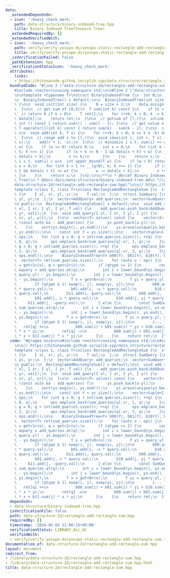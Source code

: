 ```yaml
---
data:
  _extendedDependsOn:
  - icon: ':heavy_check_mark:'
    path: data-structure/binary-indexed-tree.hpp
    title: Binary Indexed Tree(Fenwick Tree)
  _extendedRequiredBy: []
  _extendedVerifiedWith:
  - icon: ':heavy_check_mark:'
    path: verify/verify-yosupo-ds/yosupo-static-rectangle-add-rectangle-sum.test.cpp
    title: verify/verify-yosupo-ds/yosupo-static-rectangle-add-rectangle-sum.test.cpp
  _isVerificationFailed: false
  _pathExtension: hpp
  _verificationStatusIcon: ':heavy_check_mark:'
  attributes:
    links:
    - https://hitonanode.github.io/cplib-cpp/data_structure/rectangle_add_rectangle_sum.hpp
  bundledCode: "#line 2 \"data-structure-2d/rectangle-add-rectangle-sum.hpp\"\n\n\
    #include <vector>\nusing namespace std;\n\n#line 2 \"data-structure/binary-indexed-tree.hpp\"\
    \n\ntemplate <typename T>\nstruct BinaryIndexedTree {\n  int N;\n  vector<T> data;\n\
    \n  BinaryIndexedTree() = default;\n\n  BinaryIndexedTree(int size) { init(size);\
    \ }\n\n  void init(int size) {\n    N = size + 2;\n    data.assign(N + 1, {});\n\
    \  }\n\n  // get sum of [0,k]\n  T sum(int k) const {\n    if (k < 0) return T{};\
    \  // return 0 if k < 0\n    T ret{};\n    for (++k; k > 0; k -= k & -k) ret +=\
    \ data[k];\n    return ret;\n  }\n\n  // getsum of [l,r]\n  inline T sum(int l,\
    \ int r) const { return sum(r) - sum(l - 1); }\n\n  // get value of k\n  inline\
    \ T operator[](int k) const { return sum(k) - sum(k - 1); }\n\n  // data[k] +=\
    \ x\n  void add(int k, T x) {\n    for (++k; k < N; k += k & -k) data[k] += x;\n\
    \  }\n\n  // range add x to [l,r]\n  void imos(int l, int r, T x) {\n    add(l,\
    \ x);\n    add(r + 1, -x);\n  }\n\n  // minimize i s.t. sum(i) >= w\n  int lower_bound(T\
    \ w) {\n    if (w <= 0) return 0;\n    int x = 0;\n    for (int k = 1 << __lg(N);\
    \ k; k >>= 1) {\n      if (x + k <= N - 1 && data[x + k] < w) {\n        w -=\
    \ data[x + k];\n        x += k;\n      }\n    }\n    return x;\n  }\n\n  // minimize\
    \ i s.t. sum(i) > w\n  int upper_bound(T w) {\n    if (w < 0) return 0;\n    int\
    \ x = 0;\n    for (int k = 1 << __lg(N); k; k >>= 1) {\n      if (x + k <= N -\
    \ 1 && data[x + k] <= w) {\n        w -= data[x + k];\n        x += k;\n     \
    \ }\n    }\n    return x;\n  }\n};\n\n/**\n * @brief Binary Indexed Tree(Fenwick\
    \ Tree)\n * @docs docs/data-structure/binary-indexed-tree.md\n */\n#line 7 \"\
    data-structure-2d/rectangle-add-rectangle-sum.hpp\"\n\n// https://hitonanode.github.io/cplib-cpp/data_structure/rectangle_add_rectangle_sum.hpp\n\
    template <class I, class T>\nclass RectangleAddRectangleSum {\n  struct AddQuery\
    \ {\n    I xl, xr, yl, yr;\n    T val;\n  };\n  struct SumQuery {\n    I xl, xr,\
    \ yl, yr;\n  };\n  vector<AddQuery> add_queries;\n  vector<SumQuery> sum_queries;\n\
    \n public:\n  RectangleAddRectangleSum() = default;\n\n  void add_rectangle(I\
    \ xl, I xr, I yl, I yr, T val) {\n    add_queries.push_back(AddQuery{xl, xr, yl,\
    \ yr, val});\n  }\n  void add_query(I xl, I xr, I yl, I yr) {\n    sum_queries.push_back(SumQuery{xl,\
    \ xr, yl, yr});\n  }\n\n  vector<T> solve() const {\n    vector<I> ys;\n    for\
    \ (const auto &a : add_queries) {\n      ys.push_back(a.yl);\n      ys.push_back(a.yr);\n\
    \    }\n    sort(ys.begin(), ys.end());\n    ys.erase(unique(ys.begin(), ys.end()),\
    \ ys.end());\n\n    const int Y = ys.size();\n\n    vector<tuple<I, int, int>>\
    \ ops;\n    for (int q = 0; q < int(sum_queries.size()); ++q) {\n      ops.emplace_back(sum_queries[q].xl,\
    \ 0, q);\n      ops.emplace_back(sum_queries[q].xr, 1, q);\n    }\n    for (int\
    \ q = 0; q < int(add_queries.size()); ++q) {\n      ops.emplace_back(add_queries[q].xl,\
    \ 2, q);\n      ops.emplace_back(add_queries[q].xr, 3, q);\n    }\n    sort(ops.begin(),\
    \ ops.end());\n\n    BinaryIndexedTree<T> b00(Y), b01(Y), b10(Y), b11(Y);\n  \
    \  vector<T> ret(sum_queries.size());\n    for (auto o : ops) {\n      int qtype\
    \ = get<1>(o), q = get<2>(o);\n      if (qtype >= 2) {\n        const AddQuery\
    \ &query = add_queries.at(q);\n        int i = lower_bound(ys.begin(), ys.end(),\
    \ query.yl) - ys.begin();\n        int j = lower_bound(ys.begin(), ys.end(), query.yr)\
    \ - ys.begin();\n        T x = get<0>(o);\n        T yi = query.yl, yj = query.yr;\n\
    \        if (qtype & 1) swap(i, j), swap(yi, yj);\n\n        b00.add(i, x * yi\
    \ * query.val);\n        b01.add(i, -x * query.val);\n        b10.add(i, -yi *\
    \ query.val);\n        b11.add(i, query.val);\n        b00.add(j, -x * yj * query.val);\n\
    \        b01.add(j, x * query.val);\n        b10.add(j, yj * query.val);\n   \
    \     b11.add(j, -query.val);\n      } else {\n        const SumQuery &query =\
    \ sum_queries.at(q);\n        int i = lower_bound(ys.begin(), ys.end(), query.yl)\
    \ - ys.begin();\n        int j = lower_bound(ys.begin(), ys.end(), query.yr) -\
    \ ys.begin();\n        T x = get<0>(o);\n        T yi = query.yl, yj = query.yr;\n\
    \        if (qtype & 1) swap(i, j), swap(yi, yj);\n\n        i--, j--;\n     \
    \   ret[q] +=\n            b00.sum(i) + b01.sum(i) * yi + b10.sum(i) * x + b11.sum(i)\
    \ * x * yi;\n        ret[q] -=\n            b00.sum(j) + b01.sum(j) * yj + b10.sum(j)\
    \ * x + b11.sum(j) * x * yj;\n      }\n    }\n    return ret;\n  }\n};\n"
  code: "#pragma once\n\n#include <vector>\nusing namespace std;\n\n#include \"../data-structure/binary-indexed-tree.hpp\"\
    \n\n// https://hitonanode.github.io/cplib-cpp/data_structure/rectangle_add_rectangle_sum.hpp\n\
    template <class I, class T>\nclass RectangleAddRectangleSum {\n  struct AddQuery\
    \ {\n    I xl, xr, yl, yr;\n    T val;\n  };\n  struct SumQuery {\n    I xl, xr,\
    \ yl, yr;\n  };\n  vector<AddQuery> add_queries;\n  vector<SumQuery> sum_queries;\n\
    \n public:\n  RectangleAddRectangleSum() = default;\n\n  void add_rectangle(I\
    \ xl, I xr, I yl, I yr, T val) {\n    add_queries.push_back(AddQuery{xl, xr, yl,\
    \ yr, val});\n  }\n  void add_query(I xl, I xr, I yl, I yr) {\n    sum_queries.push_back(SumQuery{xl,\
    \ xr, yl, yr});\n  }\n\n  vector<T> solve() const {\n    vector<I> ys;\n    for\
    \ (const auto &a : add_queries) {\n      ys.push_back(a.yl);\n      ys.push_back(a.yr);\n\
    \    }\n    sort(ys.begin(), ys.end());\n    ys.erase(unique(ys.begin(), ys.end()),\
    \ ys.end());\n\n    const int Y = ys.size();\n\n    vector<tuple<I, int, int>>\
    \ ops;\n    for (int q = 0; q < int(sum_queries.size()); ++q) {\n      ops.emplace_back(sum_queries[q].xl,\
    \ 0, q);\n      ops.emplace_back(sum_queries[q].xr, 1, q);\n    }\n    for (int\
    \ q = 0; q < int(add_queries.size()); ++q) {\n      ops.emplace_back(add_queries[q].xl,\
    \ 2, q);\n      ops.emplace_back(add_queries[q].xr, 3, q);\n    }\n    sort(ops.begin(),\
    \ ops.end());\n\n    BinaryIndexedTree<T> b00(Y), b01(Y), b10(Y), b11(Y);\n  \
    \  vector<T> ret(sum_queries.size());\n    for (auto o : ops) {\n      int qtype\
    \ = get<1>(o), q = get<2>(o);\n      if (qtype >= 2) {\n        const AddQuery\
    \ &query = add_queries.at(q);\n        int i = lower_bound(ys.begin(), ys.end(),\
    \ query.yl) - ys.begin();\n        int j = lower_bound(ys.begin(), ys.end(), query.yr)\
    \ - ys.begin();\n        T x = get<0>(o);\n        T yi = query.yl, yj = query.yr;\n\
    \        if (qtype & 1) swap(i, j), swap(yi, yj);\n\n        b00.add(i, x * yi\
    \ * query.val);\n        b01.add(i, -x * query.val);\n        b10.add(i, -yi *\
    \ query.val);\n        b11.add(i, query.val);\n        b00.add(j, -x * yj * query.val);\n\
    \        b01.add(j, x * query.val);\n        b10.add(j, yj * query.val);\n   \
    \     b11.add(j, -query.val);\n      } else {\n        const SumQuery &query =\
    \ sum_queries.at(q);\n        int i = lower_bound(ys.begin(), ys.end(), query.yl)\
    \ - ys.begin();\n        int j = lower_bound(ys.begin(), ys.end(), query.yr) -\
    \ ys.begin();\n        T x = get<0>(o);\n        T yi = query.yl, yj = query.yr;\n\
    \        if (qtype & 1) swap(i, j), swap(yi, yj);\n\n        i--, j--;\n     \
    \   ret[q] +=\n            b00.sum(i) + b01.sum(i) * yi + b10.sum(i) * x + b11.sum(i)\
    \ * x * yi;\n        ret[q] -=\n            b00.sum(j) + b01.sum(j) * yj + b10.sum(j)\
    \ * x + b11.sum(j) * x * yj;\n      }\n    }\n    return ret;\n  }\n};\n"
  dependsOn:
  - data-structure/binary-indexed-tree.hpp
  isVerificationFile: false
  path: data-structure-2d/rectangle-add-rectangle-sum.hpp
  requiredBy: []
  timestamp: '2024-05-03 21:06:15+09:00'
  verificationStatus: LIBRARY_ALL_AC
  verifiedWith:
  - verify/verify-yosupo-ds/yosupo-static-rectangle-add-rectangle-sum.test.cpp
documentation_of: data-structure-2d/rectangle-add-rectangle-sum.hpp
layout: document
redirect_from:
- /library/data-structure-2d/rectangle-add-rectangle-sum.hpp
- /library/data-structure-2d/rectangle-add-rectangle-sum.hpp.html
title: data-structure-2d/rectangle-add-rectangle-sum.hpp
---
```

